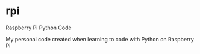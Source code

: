 # rpi
Raspberry Pi Python Code </p>
My personal code created when learning to code with Python on Raspberry Pi